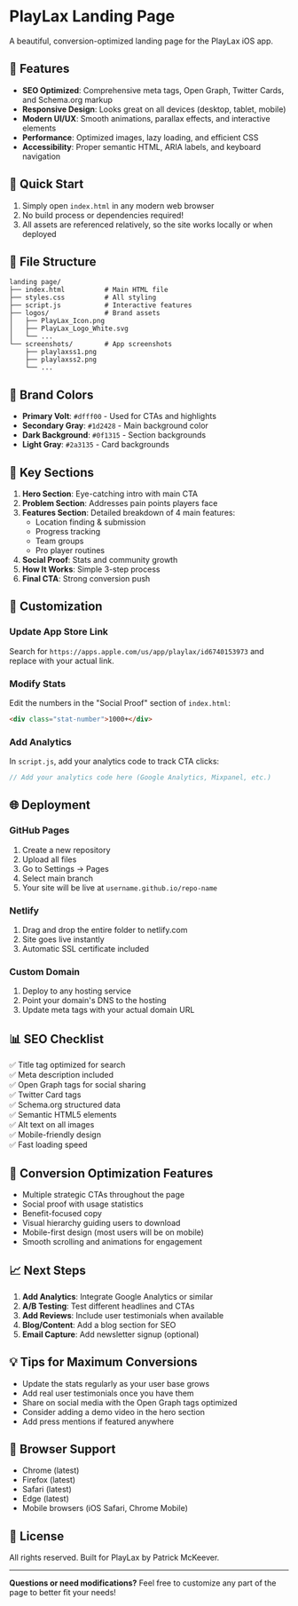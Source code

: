 # PlayLax Landing Page

A beautiful, conversion-optimized landing page for the PlayLax iOS app.

## 🎯 Features

- **SEO Optimized**: Comprehensive meta tags, Open Graph, Twitter Cards, and Schema.org markup
- **Responsive Design**: Looks great on all devices (desktop, tablet, mobile)
- **Modern UI/UX**: Smooth animations, parallax effects, and interactive elements
- **Performance**: Optimized images, lazy loading, and efficient CSS
- **Accessibility**: Proper semantic HTML, ARIA labels, and keyboard navigation

## 🚀 Quick Start

1. Simply open `index.html` in any modern web browser
2. No build process or dependencies required!
3. All assets are referenced relatively, so the site works locally or when deployed

## 📁 File Structure

```
landing page/
├── index.html          # Main HTML file
├── styles.css          # All styling
├── script.js           # Interactive features
├── logos/              # Brand assets
│   ├── PlayLax_Icon.png
│   ├── PlayLax_Logo_White.svg
│   └── ...
└── screenshots/        # App screenshots
    ├── playlaxss1.png
    ├── playlaxss2.png
    └── ...
```

## 🎨 Brand Colors

- **Primary Volt**: `#dfff00` - Used for CTAs and highlights
- **Secondary Gray**: `#1d2428` - Main background color
- **Dark Background**: `#0f1315` - Section backgrounds
- **Light Gray**: `#2a3135` - Card backgrounds

## 📱 Key Sections

1. **Hero Section**: Eye-catching intro with main CTA
2. **Problem Section**: Addresses pain points players face
3. **Features Section**: Detailed breakdown of 4 main features:
   - Location finding & submission
   - Progress tracking
   - Team groups
   - Pro player routines
4. **Social Proof**: Stats and community growth
5. **How It Works**: Simple 3-step process
6. **Final CTA**: Strong conversion push

## 🔧 Customization

### Update App Store Link
Search for `https://apps.apple.com/us/app/playlax/id6740153973` and replace with your actual link.

### Modify Stats
Edit the numbers in the "Social Proof" section of `index.html`:
```html
<div class="stat-number">1000+</div>
```

### Add Analytics
In `script.js`, add your analytics code to track CTA clicks:
```javascript
// Add your analytics code here (Google Analytics, Mixpanel, etc.)
```

## 🌐 Deployment

### GitHub Pages
1. Create a new repository
2. Upload all files
3. Go to Settings → Pages
4. Select main branch
5. Your site will be live at `username.github.io/repo-name`

### Netlify
1. Drag and drop the entire folder to netlify.com
2. Site goes live instantly
3. Automatic SSL certificate included

### Custom Domain
1. Deploy to any hosting service
2. Point your domain's DNS to the hosting
3. Update meta tags with your actual domain URL

## 📊 SEO Checklist

✅ Title tag optimized for search  
✅ Meta description included  
✅ Open Graph tags for social sharing  
✅ Twitter Card tags  
✅ Schema.org structured data  
✅ Semantic HTML5 elements  
✅ Alt text on all images  
✅ Mobile-friendly design  
✅ Fast loading speed  

## 🎯 Conversion Optimization Features

- Multiple strategic CTAs throughout the page
- Social proof with usage statistics
- Benefit-focused copy
- Visual hierarchy guiding users to download
- Mobile-first design (most users will be on mobile)
- Smooth scrolling and animations for engagement

## 📈 Next Steps

1. **Add Analytics**: Integrate Google Analytics or similar
2. **A/B Testing**: Test different headlines and CTAs
3. **Add Reviews**: Include user testimonials when available
4. **Blog/Content**: Add a blog section for SEO
5. **Email Capture**: Add newsletter signup (optional)

## 💡 Tips for Maximum Conversions

- Update the stats regularly as your user base grows
- Add real user testimonials once you have them
- Share on social media with the Open Graph tags optimized
- Consider adding a demo video in the hero section
- Add press mentions if featured anywhere

## 🐛 Browser Support

- Chrome (latest)
- Firefox (latest)
- Safari (latest)
- Edge (latest)
- Mobile browsers (iOS Safari, Chrome Mobile)

## 📝 License

All rights reserved. Built for PlayLax by Patrick McKeever.

---

**Questions or need modifications?** Feel free to customize any part of the page to better fit your needs!

